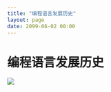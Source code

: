 ```yaml
---
title: "编程语言发展历史"
layout: page
date: 2099-06-02 00:00
---
```

# 编程语言发展历史
<img src=https://mamchenkov.net/wordpress/wp-content/uploads/2019/03/programmer-migration-pattern.png, weight=200%>
